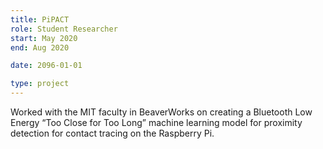 ```yaml
---
title: PiPACT
role: Student Researcher
start: May 2020
end: Aug 2020

date: 2096-01-01

type: project
---
```


Worked with the MIT faculty in BeaverWorks on creating a Bluetooth Low Energy “Too Close for Too Long” machine learning model for proximity detection for contact tracing on the Raspberry Pi.
